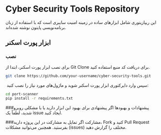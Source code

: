 # Cyber Security Tools Repository

این ریپازیتوری شامل ابزارهای ساده در زمینه امنیت سایبری است که با استفاده از زبان برنامه‌نویسی پایتون نوشته شده‌اند. 

## ابزار پورت اسکنر

### نصب

برای نصب ابزار پورت اسکنر، ابتدا از Git Clone برای دریافت کد منبع استفاده کنید.

```bash
git clone https://github.com/your-username/cyber-security-tools.git
```
‍‍‍‍
سپس وارد دایرکتوری ابزار پورت اسکنر شوید و ماژول‌های مورد نیاز را نصب کنید:
```bash
cd port-scanner
pip install -r requirements.txt
```
###پیشنهادات و بهبودها
اگر پیشنهادی برای بهبود این ابزار دارید یا با مشکلی روبرو شدید، لطفاً یک issue ایجاد کنید.

###مشارکت
اگر تمایل به مشارکت در این پروژه دارید، Fork کنید و Pull Request بفرستید. همچنین می‌توانید مشکلات (issues) مختلف را گزارش دهید.

